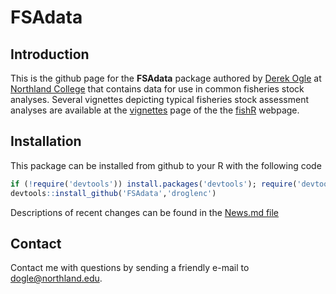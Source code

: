 FSAdata
=======

## Introduction
This is the github page for the **FSAdata** package authored by [Derek Ogle](http://droglenc.wordpress.com/) at [Northland College](http://www.northland.edu/) that contains data for use in common fisheries stock analyses.  Several vignettes depicting typical fisheries stock assessment analyses are available at the <a href="http://fishr.wordpress.com/vignettes/" target="_blank">vignettes</a> page of the the <a href="http://fishr.wordpress.com/" target="_blank">fishR</a> webpage.

## Installation
This package can be installed from github to your R with the following code

```r
if (!require('devtools')) install.packages('devtools'); require('devtools')
devtools::install_github('FSAdata','droglenc')
```

Descriptions of recent changes can be found in the [News.md file](https://github.com/droglenc/FSAdata/blob/master/NEWS.md)

## Contact
Contact me with questions by sending a friendly e-mail to <dogle@northland.edu>.
